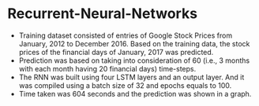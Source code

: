 # Recurrent-Neural-Networks

* Training dataset consisted of entries of Google Stock Prices from January, 2012 to December 2016. Based on the training data, the stock prices of the financial days of January, 2017 was predicted. 
* Prediction was based on taking into consideration of 60 (i.e., 3 months with each month having 20 financial days) time-steps. 
* The RNN was built using four LSTM layers and an output layer. And it was compiled using a batch size of 32 and epochs equals to 100. 
* Time taken was 604 seconds and the prediction was shown in a graph.
